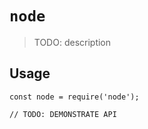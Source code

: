 # `node`

> TODO: description

## Usage

```
const node = require('node');

// TODO: DEMONSTRATE API
```
